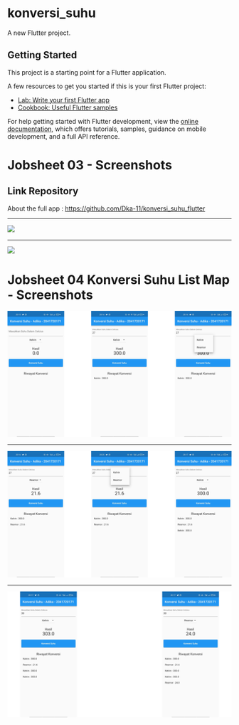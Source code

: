 # konversi_suhu

A new Flutter project.

## Getting Started

This project is a starting point for a Flutter application.

A few resources to get you started if this is your first Flutter project:

- [Lab: Write your first Flutter app](https://docs.flutter.dev/get-started/codelab)
- [Cookbook: Useful Flutter samples](https://docs.flutter.dev/cookbook)

For help getting started with Flutter development, view the
[online documentation](https://docs.flutter.dev/), which offers tutorials,
samples, guidance on mobile development, and a full API reference.  

# Jobsheet 03 - Screenshots  
## Link Repository  
About the full app : https://github.com/Dka-11/konversi_suhu_flutter
<hr>
<img src="./images/screenshot-1.png">  
<hr>
<img src="./images/screenshot-2.png">  
  
# Jobsheet 04 Konversi Suhu List Map - Screenshots  
<img src="./images/JS04_SC-1.png">  
<hr>
<img src="./images/JS04_SC-2.png">  
<hr>
<img src="./images/JS04-SC-3.png">  
